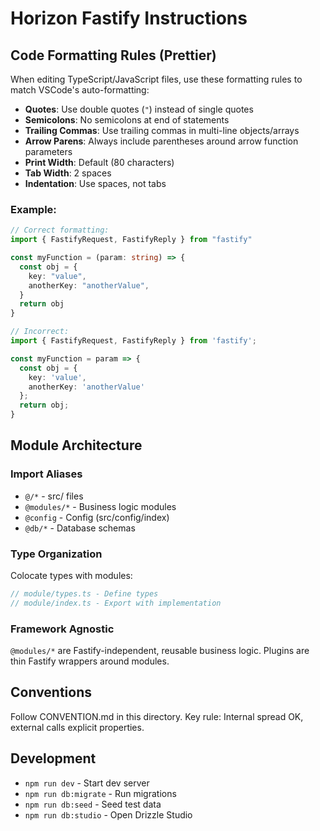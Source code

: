 # Horizon Fastify Instructions

## Code Formatting Rules (Prettier)
When editing TypeScript/JavaScript files, use these formatting rules to match VSCode's auto-formatting:

- **Quotes**: Use double quotes (`"`) instead of single quotes
- **Semicolons**: No semicolons at end of statements
- **Trailing Commas**: Use trailing commas in multi-line objects/arrays
- **Arrow Parens**: Always include parentheses around arrow function parameters
- **Print Width**: Default (80 characters)
- **Tab Width**: 2 spaces
- **Indentation**: Use spaces, not tabs

### Example:
```typescript
// Correct formatting:
import { FastifyRequest, FastifyReply } from "fastify"

const myFunction = (param: string) => {
  const obj = {
    key: "value",
    anotherKey: "anotherValue",
  }
  return obj
}

// Incorrect:
import { FastifyRequest, FastifyReply } from 'fastify';

const myFunction = param => {
  const obj = {
    key: 'value',
    anotherKey: 'anotherValue'
  };
  return obj;
}
```

## Module Architecture

### Import Aliases
- `@/*` - src/ files
- `@modules/*` - Business logic modules
- `@config` - Config (src/config/index)
- `@db/*` - Database schemas

### Type Organization
Colocate types with modules:
```typescript
// module/types.ts - Define types
// module/index.ts - Export with implementation
```

### Framework Agnostic
`@modules/*` are Fastify-independent, reusable business logic.
Plugins are thin Fastify wrappers around modules.

## Conventions
Follow CONVENTION.md in this directory. Key rule: Internal spread OK, external calls explicit properties.

## Development
- `npm run dev` - Start dev server
- `npm run db:migrate` - Run migrations
- `npm run db:seed` - Seed test data
- `npm run db:studio` - Open Drizzle Studio